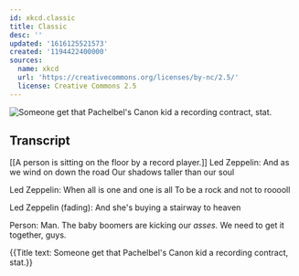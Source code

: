 ```yaml
---
id: xkcd.classic
title: Classic
desc: ''
updated: '1616125521573'
created: '1194422400000'
sources:
  name: xkcd
  url: 'https://creativecommons.org/licenses/by-nc/2.5/'
  license: Creative Commons 2.5
---
```

![Someone get that Pachelbel's Canon kid a recording contract, stat.](https://imgs.xkcd.com/comics/classic.png)

## Transcript
[[A person is sitting on the floor by a record player.]]
Led Zeppelin: And as we wind on down the road 
 Our shadows taller than our soul

Led Zeppelin: When all is one and one is all 
 To be a rock and not to rooooll

Led Zeppelin (fading): And she's buying a stairway to heaven

Person: Man. The baby boomers are kicking our *asses.* We need to get it together, guys.

{{Title text: Someone get that Pachelbel's Canon kid a recording contract, stat.}}
